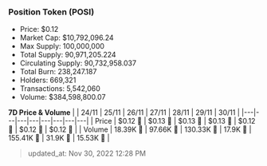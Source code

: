
  ### Position Token (POSI)
  - Price: $0.12
  - Market Cap: $10,792,096.24
  - Max Supply: 100,000,000
  - Total Supply: 90,971,205.224
  - Circulating Supply: 90,732,958.037
  - Total Burn: 238,247.187
  - Holders: 669,321
  - Transactions: 5,542,060
  - Volume: $384,598,800.07

  **7D Price & Volume**
  | | 24&#x2F;11 | 25&#x2F;11 | 26&#x2F;11 | 27&#x2F;11 | 28&#x2F;11 | 29&#x2F;11 | 30&#x2F;11 |
  |---|---|---|---|---|---|---|---|
  | Price | $0.12 🚀 | $0.13 🚀 | $0.13 🔻 | $0.13 🚀 | $0.12 🔻 | $0.12 🚀 | $0.12 🔻 |
  | Volume | 18.39K 🔻 | 97.66K 🚀 | 130.33K 🚀 | 17.9K 🔻 | 155.41K 🚀 | 31.9K 🔻 | 15.53K 🔻 |

  > updated_at: Nov 30, 2022 12:28 PM
